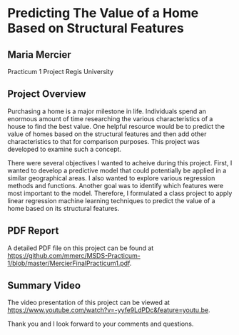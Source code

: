 # Predicting The Value of a Home Based on Structural Features
## Maria Mercier
Practicum 1 Project
Regis University

## Project Overview

Purchasing a home is a major milestone in life.  Individuals spend an enormous amount of time researching the various characteristics of a house to find the best value. One helpful resource would be to predict the value of homes based on the structural features and then add other characteristics to that for comparison purposes.  This project was developed to examine such a concept.  

There were several objectives I wanted to acheive during this project.  First, I wanted to develop a predictive model that could potentially be applied in a similar geographical areas.  I also wanted to explore various regression methods and functions.  Another goal was to identify which features were most important to the model.  Therefore, I formulated a class project to apply linear regression machine learning techniques to predict the value of a home based on its structural features.

## PDF Report
A detailed PDF file on this project can be found at https://github.com/mmerc/MSDS-Practicum-1/blob/master/MercierFinalPracticum1.pdf.

## Summary Video
The video presentation of this project can be viewed at https://www.youtube.com/watch?v=-yyfe9LdPDc&feature=youtu.be.

Thank you and I look forward to your comments and questions.


